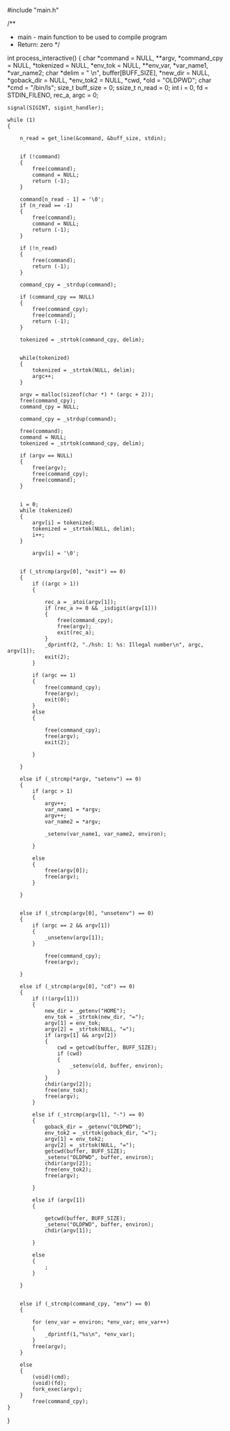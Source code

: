 #include "main.h"

/**
* main - main function to be used to compile program
* Return: zero
*/

int process_interactive()
{
	char *command = NULL, **argv, *command_cpy = NULL, *tokenized = NULL, *env_tok = NULL, **env_var, *var_name1, *var_name2;
	char *delim = " \n", buffer[BUFF_SIZE], *new_dir = NULL, *goback_dir = NULL, *env_tok2 = NULL, *cwd, *old = "OLDPWD";
	char *cmd = "/bin/ls";
	size_t buff_size = 0;
	ssize_t n_read = 0;
	int i = 0, fd = STDIN_FILENO, rec_a, argc = 0;

	
	signal(SIGINT, sigint_handler);

	while (1)
	{
             
        n_read = get_line(&command, &buff_size, stdin);
	

		if (!command)
		{
			free(command);
			command = NULL;
			return (-1);
		}

		command[n_read - 1] = '\0';
		if (n_read == -1)
		{
			free(command);
			command = NULL;
			return (-1);
		}

		if (!n_read)
		{
			free(command);
			return (-1);
		}

		command_cpy = _strdup(command);

		if (command_cpy == NULL)
		{
			free(command_cpy);
			free(command);
			return (-1);
		}

		tokenized = _strtok(command_cpy, delim);


		while(tokenized)
		{
			tokenized = _strtok(NULL, delim);
			argc++;
		}

		argv = malloc(sizeof(char *) * (argc + 2));
		free(command_cpy);
		command_cpy = NULL;
		
		command_cpy = _strdup(command);

		free(command);
		command = NULL;
		tokenized = _strtok(command_cpy, delim);
		
		if (argv == NULL)
		{
			free(argv);
            free(command_cpy);
            free(command);
		}

		
		i = 0;
		while (tokenized)
		{
			argv[i] = tokenized;
			tokenized = _strtok(NULL, delim);
			i++;
		}
		
			argv[i] = '\0';

		
		if (_strcmp(argv[0], "exit") == 0)
		{
			if ((argc > 1))
			{
			
				rec_a = _atoi(argv[1]);
				if (rec_a >= 0 && _isdigit(argv[1]))
				{
					free(command_cpy);
					free(argv);
					exit(rec_a);
				}
				_dprintf(2, "./hsh: 1: %s: Illegal number\n", argc, argv[1]);
				exit(2);
			}

			if (argc == 1)
			{
				free(command_cpy);
				free(argv);
				exit(0);
			}
			else
			{
				
				free(command_cpy);
				free(argv);
				exit(2);
				
			}
		
		}

		else if (_strcmp(*argv, "setenv") == 0)
		{
            if (argc > 1)
			{
				argv++;
				var_name1 = *argv;
				argv++;
				var_name2 = *argv;

				_setenv(var_name1, var_name2, environ);
				
			}

			else 
			{
				free(argv[0]);
				free(argv);
			}

        }


		else if (_strcmp(argv[0], "unsetenv") == 0)
		{
			if (argc == 2 && argv[1])
			{
				_unsetenv(argv[1]);
			}
				
				free(command_cpy);
				free(argv);

		}

		else if (_strcmp(argv[0], "cd") == 0)
		{
			if (!(argv[1]))
			{
				new_dir = _getenv("HOME");
				env_tok = _strtok(new_dir, "=");
				argv[1] = env_tok;
				argv[2] = _strtok(NULL, "=");
				if (argv[1] && argv[2])
				{
					cwd = getcwd(buffer, BUFF_SIZE);
					if (cwd)
					{
						_setenv(old, buffer, environ);
					}
				}
				chdir(argv[2]);
				free(env_tok);
				free(argv);
			}

			else if (_strcmp(argv[1], "-") == 0)
			{
				goback_dir = _getenv("OLDPWD");
				env_tok2 = _strtok(goback_dir, "=");
				argv[1] = env_tok2;
				argv[2] = _strtok(NULL, "=");
				getcwd(buffer, BUFF_SIZE);
				_setenv("OLDPWD", buffer, environ);
				chdir(argv[2]);
				free(env_tok2);
				free(argv);
				
			}

			else if (argv[1])
			{

				getcwd(buffer, BUFF_SIZE);
				_setenv("OLDPWD", buffer, environ);
				chdir(argv[1]);
				
			}

			else
			{
				;
			}
	
		}


		else if (_strcmp(command_cpy, "env") == 0)
		{

			for (env_var = environ; *env_var; env_var++)
			{
       			_dprintf(1,"%s\n", *env_var);
    		}
			free(argv);
		}

		else 
		{
			(void)(cmd);
			(void)(fd);
			fork_exec(argv);
		}
			free(command_cpy);	
	}
}